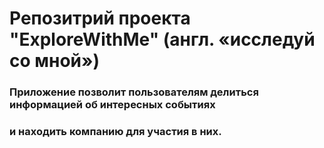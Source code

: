 # Репозитрий проекта "ExploreWithMe" (англ. «исследуй со мной»)
### Приложение позволит пользователям делиться информацией об интересных событиях  
### и находить компанию для участия в них. 
